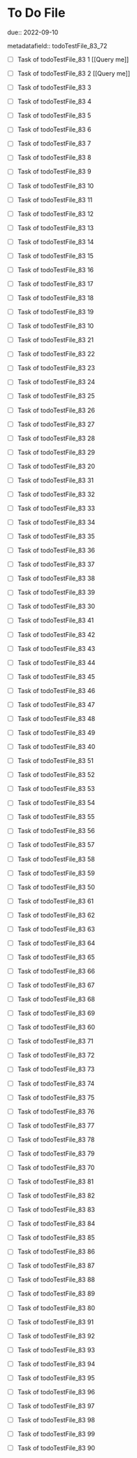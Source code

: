 # To Do File

due:: 2022-09-10

metadatafield:: todoTestFile_83_72

- [ ] Task of todoTestFile_83 1 [[Query me]]
- [ ] Task of todoTestFile_83 2 [[Query me]]
- [ ] Task of todoTestFile_83 3
- [ ] Task of todoTestFile_83 4
- [ ] Task of todoTestFile_83 5
- [ ] Task of todoTestFile_83 6
- [ ] Task of todoTestFile_83 7
- [ ] Task of todoTestFile_83 8
- [ ] Task of todoTestFile_83 9
- [ ] Task of todoTestFile_83 10

- [ ] Task of todoTestFile_83 11 
- [ ] Task of todoTestFile_83 12 
- [ ] Task of todoTestFile_83 13
- [ ] Task of todoTestFile_83 14
- [ ] Task of todoTestFile_83 15
- [ ] Task of todoTestFile_83 16
- [ ] Task of todoTestFile_83 17
- [ ] Task of todoTestFile_83 18
- [ ] Task of todoTestFile_83 19
- [ ] Task of todoTestFile_83 10

- [ ] Task of todoTestFile_83 21 
- [ ] Task of todoTestFile_83 22 
- [ ] Task of todoTestFile_83 23
- [ ] Task of todoTestFile_83 24
- [ ] Task of todoTestFile_83 25
- [ ] Task of todoTestFile_83 26
- [ ] Task of todoTestFile_83 27
- [ ] Task of todoTestFile_83 28
- [ ] Task of todoTestFile_83 29
- [ ] Task of todoTestFile_83 20

- [ ] Task of todoTestFile_83 31 
- [ ] Task of todoTestFile_83 32 
- [ ] Task of todoTestFile_83 33
- [ ] Task of todoTestFile_83 34
- [ ] Task of todoTestFile_83 35
- [ ] Task of todoTestFile_83 36
- [ ] Task of todoTestFile_83 37
- [ ] Task of todoTestFile_83 38
- [ ] Task of todoTestFile_83 39
- [ ] Task of todoTestFile_83 30

- [ ] Task of todoTestFile_83 41 
- [ ] Task of todoTestFile_83 42 
- [ ] Task of todoTestFile_83 43
- [ ] Task of todoTestFile_83 44
- [ ] Task of todoTestFile_83 45
- [ ] Task of todoTestFile_83 46
- [ ] Task of todoTestFile_83 47
- [ ] Task of todoTestFile_83 48
- [ ] Task of todoTestFile_83 49
- [ ] Task of todoTestFile_83 40

- [ ] Task of todoTestFile_83 51 
- [ ] Task of todoTestFile_83 52 
- [ ] Task of todoTestFile_83 53
- [ ] Task of todoTestFile_83 54
- [ ] Task of todoTestFile_83 55
- [ ] Task of todoTestFile_83 56
- [ ] Task of todoTestFile_83 57
- [ ] Task of todoTestFile_83 58
- [ ] Task of todoTestFile_83 59
- [ ] Task of todoTestFile_83 50

- [ ] Task of todoTestFile_83 61 
- [ ] Task of todoTestFile_83 62 
- [ ] Task of todoTestFile_83 63
- [ ] Task of todoTestFile_83 64
- [ ] Task of todoTestFile_83 65
- [ ] Task of todoTestFile_83 66
- [ ] Task of todoTestFile_83 67
- [ ] Task of todoTestFile_83 68
- [ ] Task of todoTestFile_83 69
- [ ] Task of todoTestFile_83 60

- [ ] Task of todoTestFile_83 71 
- [ ] Task of todoTestFile_83 72 
- [ ] Task of todoTestFile_83 73
- [ ] Task of todoTestFile_83 74
- [ ] Task of todoTestFile_83 75
- [ ] Task of todoTestFile_83 76
- [ ] Task of todoTestFile_83 77
- [ ] Task of todoTestFile_83 78
- [ ] Task of todoTestFile_83 79
- [ ] Task of todoTestFile_83 70


- [ ] Task of todoTestFile_83 81 
- [ ] Task of todoTestFile_83 82 
- [ ] Task of todoTestFile_83 83
- [ ] Task of todoTestFile_83 84
- [ ] Task of todoTestFile_83 85
- [ ] Task of todoTestFile_83 86
- [ ] Task of todoTestFile_83 87
- [ ] Task of todoTestFile_83 88
- [ ] Task of todoTestFile_83 89
- [ ] Task of todoTestFile_83 80


- [ ] Task of todoTestFile_83 91 
- [ ] Task of todoTestFile_83 92 
- [ ] Task of todoTestFile_83 93
- [ ] Task of todoTestFile_83 94
- [ ] Task of todoTestFile_83 95
- [ ] Task of todoTestFile_83 96
- [ ] Task of todoTestFile_83 97
- [ ] Task of todoTestFile_83 98
- [ ] Task of todoTestFile_83 99
- [ ] Task of todoTestFile_83 90
